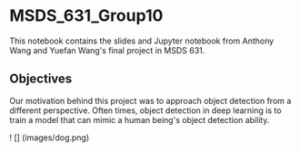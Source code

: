 # MSDS_631_Group10

This notebook contains the slides and Jupyter notebook from Anthony Wang and Yuefan Wang's final project in MSDS 631. 

## Objectives

Our motivation behind this project was to approach object detection from a different perspective. Often times, object detection in deep learning is to train a model that can mimic a human being's object detection ability. 

! [] (images/dog.png)
